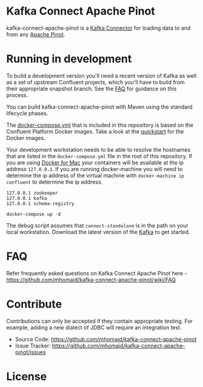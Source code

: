 # Kafka Connect Apache Pinot

kafka-connect-apache-pinot is a [Kafka Connector](http://kafka.apache.org/documentation.html#connect)
for loading data to and from any [Apache Pinot](https://pinot.apache.org/).

# Running in development
To build a development version you'll need a recent version of Kafka as well as a set of upstream Confluent projects, 
which you'll have to build from their appropriate snapshot branch. See the [FAQ](https://github.com/mhomaid/kafka-connect-apache-pinot/wiki/FAQ)
for guidance on this process.

You can build kafka-connect-apache-pinot with Maven using the standard lifecycle phases.

The [docker-compose.yml](docker/kafka/docker-compose.yml) that is included in this repository is based on the Confluent Platform Docker
images. Take a look at the [quickstart](http://docs.confluent.io/current/cp-docker-images/docs/quickstart.html#getting-started-with-docker-client)
for the Docker images. 

Your development workstation needs to be able to resolve the hostnames that are listed in the `docker-compose.yml` 
file in the root of this repository. If you are using [Docker for Mac](https://docs.docker.com/v17.12/docker-for-mac/install/)
your containers will be available at the ip address `127.0.0.1`. If you are running docker-machine
you will need to determine the ip address of the virtual machine with `docker-machine ip confluent`
to determine the ip address.

```
127.0.0.1 zookeeper
127.0.0.1 kafka
127.0.0.1 schema-registry
```


```
docker-compose up -d
```

The debug script assumes that `connect-standalone` is in the path on your local workstation. Download 
the latest version of the [Kafka](https://www.confluent.io/download/) to get started.

# FAQ

Refer frequently asked questions on Kafka Connect Apache Pinot here -
https://github.com/mhomaid/kafka-connect-apache-pinot/wiki/FAQ

# Contribute

Contributions can only be accepted if they contain appropriate testing. For example, adding a new dialect of JDBC will require an integration test.

- Source Code: https://github.com/mhomaid/kafka-connect-apache-pinot
- Issue Tracker: https://github.com/mhomaid/kafka-connect-apache-pinot/issues

# License